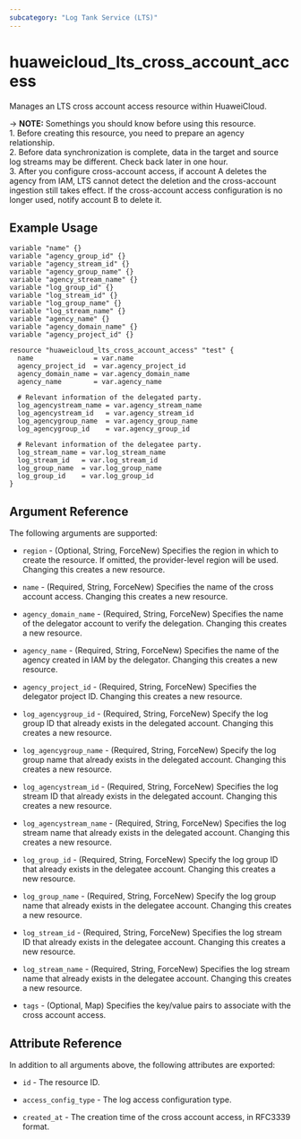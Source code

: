 ```yaml
---
subcategory: "Log Tank Service (LTS)"
---
```


# huaweicloud_lts_cross_account_access

Manages an LTS cross account access resource within HuaweiCloud.

-> **NOTE:** Somethings you should know before using this resource.
<br/> 1. Before creating this resource, you need to prepare an agency relationship.
<br/> 2. Before data synchronization is complete, data in the target and source log streams may be different.
         Check back later in one hour.
<br/> 3. After you configure cross-account access, if account A deletes the agency from IAM, LTS cannot detect the
         deletion and the cross-account ingestion still takes effect. If the cross-account access configuration is
         no longer used, notify account B to delete it.

## Example Usage

```hcl
variable "name" {}
variable "agency_group_id" {}
variable "agency_stream_id" {}
variable "agency_group_name" {}
variable "agency_stream_name" {}
variable "log_group_id" {}
variable "log_stream_id" {}
variable "log_group_name" {}
variable "log_stream_name" {}
variable "agency_name" {}
variable "agency_domain_name" {}
variable "agency_project_id" {}

resource "huaweicloud_lts_cross_account_access" "test" {
  name               = var.name
  agency_project_id  = var.agency_project_id
  agency_domain_name = var.agency_domain_name
  agency_name        = var.agency_name

  # Relevant information of the delegated party.
  log_agencystream_name = var.agency_stream_name
  log_agencystream_id   = var.agency_stream_id
  log_agencygroup_name  = var.agency_group_name
  log_agencygroup_id    = var.agency_group_id

  # Relevant information of the delegatee party.
  log_stream_name = var.log_stream_name
  log_stream_id   = var.log_stream_id
  log_group_name  = var.log_group_name
  log_group_id    = var.log_group_id
}
```

## Argument Reference

The following arguments are supported:

* `region` - (Optional, String, ForceNew) Specifies the region in which to create the resource.
  If omitted, the provider-level region will be used.
  Changing this creates a new resource.

* `name` - (Required, String, ForceNew) Specifies the name of the cross account access.
  Changing this creates a new resource.

* `agency_domain_name` - (Required, String, ForceNew) Specifies the name of the delegator account to verify
  the delegation. Changing this creates a new resource.

* `agency_name` - (Required, String, ForceNew) Specifies the name of the agency created in IAM by the delegator.
  Changing this creates a new resource.

* `agency_project_id` - (Required, String, ForceNew) Specifies the delegator project ID.
  Changing this creates a new resource.

* `log_agencygroup_id` - (Required, String, ForceNew) Specify the log group ID that already exists in the
  delegated account. Changing this creates a new resource.

* `log_agencygroup_name` - (Required, String, ForceNew) Specify the log group name that already exists in the
  delegated account. Changing this creates a new resource.

* `log_agencystream_id` - (Required, String, ForceNew) Specifies the log stream ID that already exists in the
  delegated account. Changing this creates a new resource.

* `log_agencystream_name` - (Required, String, ForceNew) Specifies the log stream name that already exists in the
  delegated account. Changing this creates a new resource.

* `log_group_id` - (Required, String, ForceNew) Specify the log group ID that already exists in the
  delegatee account. Changing this creates a new resource.

* `log_group_name` - (Required, String, ForceNew) Specify the log group name that already exists in the
  delegatee account. Changing this creates a new resource.

* `log_stream_id` - (Required, String, ForceNew) Specifies the log stream ID that already exists in the
  delegatee account. Changing this creates a new resource.

* `log_stream_name` - (Required, String, ForceNew) Specifies the log stream name that already exists in the
  delegatee account. Changing this creates a new resource.

* `tags` - (Optional, Map) Specifies the key/value pairs to associate with the cross account access.

## Attribute Reference

In addition to all arguments above, the following attributes are exported:

* `id` - The resource ID.

* `access_config_type` - The log access configuration type.

* `created_at` - The creation time of the cross account access, in RFC3339 format.
